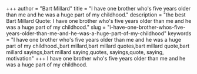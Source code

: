 +++
author = "Bart Millard"
title = "I have one brother who's five years older than me and he was a huge part of my childhood."
description = "the best Bart Millard Quote: I have one brother who's five years older than me and he was a huge part of my childhood."
slug = "i-have-one-brother-whos-five-years-older-than-me-and-he-was-a-huge-part-of-my-childhood"
keywords = "I have one brother who's five years older than me and he was a huge part of my childhood.,bart millard,bart millard quotes,bart millard quote,bart millard sayings,bart millard saying,quotes, sayings,quote, saying, motivation"
+++
I have one brother who's five years older than me and he was a huge part of my childhood.
